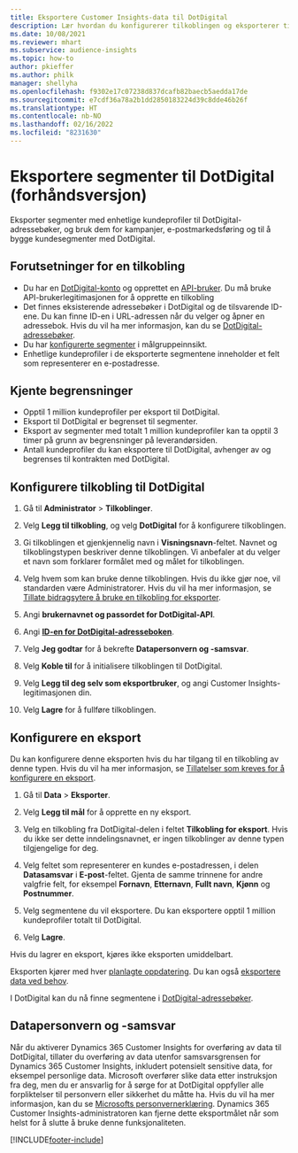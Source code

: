 ```yaml
---
title: Eksportere Customer Insights-data til DotDigital
description: Lær hvordan du konfigurerer tilkoblingen og eksporterer til DotDigital.
ms.date: 10/08/2021
ms.reviewer: mhart
ms.subservice: audience-insights
ms.topic: how-to
author: pkieffer
ms.author: philk
manager: shellyha
ms.openlocfilehash: f9302e17c07238d837dcafb82baecb5aedda17de
ms.sourcegitcommit: e7cdf36a78a2b1dd2850183224d39c8dde46b26f
ms.translationtype: HT
ms.contentlocale: nb-NO
ms.lasthandoff: 02/16/2022
ms.locfileid: "8231630"
---
```

# <a name="export-segments-to-dotdigital-preview"></a>Eksportere segmenter til DotDigital (forhåndsversjon)

Eksporter segmenter med enhetlige kundeprofiler til DotDigital-adressebøker, og bruk dem for kampanjer, e-postmarkedsføring og til å bygge kundesegmenter med DotDigital. 

## <a name="prerequisites-for-a-connection"></a>Forutsetninger for en tilkobling

-   Du har en [DotDigital-konto](https://dotdigital.com/) og opprettet en [API-bruker](https://support.dotdigital.com/hc/articles/115001718730-How-do-I-create-an-API-user). Du må bruke API-brukerlegitimasjonen for å opprette en tilkobling
-   Det finnes eksisterende adressebøker i DotDigital og de tilsvarende ID-ene. Du kan finne ID-en i URL-adressen når du velger og åpner en adressebok. Hvis du vil ha mer informasjon, kan du se [DotDigital-adressebøker](https://support.dotdigital.com/hc/articles/212211968-Creating-an-address-book).
-   Du har [konfigurerte segmenter](segments.md) i målgruppeinnsikt.
-   Enhetlige kundeprofiler i de eksporterte segmentene inneholder et felt som representerer en e-postadresse.

## <a name="known-limitations"></a>Kjente begrensninger

- Opptil 1 million kundeprofiler per eksport til DotDigital.
- Eksport til DotDigital er begrenset til segmenter.
- Eksport av segmenter med totalt 1 million kundeprofiler kan ta opptil 3 timer på grunn av begrensninger på leverandørsiden. 
- Antall kundeprofiler du kan eksportere til DotDigital, avhenger av og begrenses til kontrakten med DotDigital.

## <a name="set-up-connection-to-dotdigital"></a>Konfigurere tilkobling til DotDigital

1. Gå til **Administrator** > **Tilkoblinger**.

1. Velg **Legg til tilkobling**, og velg **DotDigital** for å konfigurere tilkoblingen.

1. Gi tilkoblingen et gjenkjennelig navn i **Visningsnavn**-feltet. Navnet og tilkoblingstypen beskriver denne tilkoblingen. Vi anbefaler at du velger et navn som forklarer formålet med og målet for tilkoblingen.

1. Velg hvem som kan bruke denne tilkoblingen. Hvis du ikke gjør noe, vil standarden være Administratorer. Hvis du vil ha mer informasjon, se [Tillate bidragsytere å bruke en tilkobling for eksporter](connections.md#allow-contributors-to-use-a-connection-for-exports).

1. Angi **brukernavnet og passordet for DotDigital-API**. 

1. Angi **[ID-en for DotDigital-adresseboken](https://support.dotdigital.com/hc/articles/212211968-Creating-an-address-book)**.

1. Velg **Jeg godtar** for å bekrefte **Datapersonvern og -samsvar**.

1. Velg **Koble til** for å initialisere tilkoblingen til DotDigital.

1. Velg **Legg til deg selv som eksportbruker**, og angi Customer Insights-legitimasjonen din.

1. Velg **Lagre** for å fullføre tilkoblingen. 

## <a name="configure-an-export"></a>Konfigurere en eksport

Du kan konfigurere denne eksporten hvis du har tilgang til en tilkobling av denne typen. Hvis du vil ha mer informasjon, se [Tillatelser som kreves for å konfigurere en eksport](export-destinations.md#set-up-a-new-export).

1. Gå til **Data** > **Eksporter**.

1. Velg **Legg til mål** for å opprette en ny eksport.

1. Velg en tilkobling fra DotDigital-delen i feltet **Tilkobling for eksport**. Hvis du ikke ser dette inndelingsnavnet, er ingen tilkoblinger av denne typen tilgjengelige for deg.


1. Velg feltet som representerer en kundes e-postadressen, i delen **Datasamsvar** i **E-post**-feltet. Gjenta de samme trinnene for andre valgfrie felt, for eksempel **Fornavn**, **Etternavn**, **Fullt navn**, **Kjønn** og **Postnummer**.

1. Velg segmentene du vil eksportere. Du kan eksportere opptil 1 million kundeprofiler totalt til DotDigital.

1. Velg **Lagre**.

Hvis du lagrer en eksport, kjøres ikke eksporten umiddelbart.

Eksporten kjører med hver [planlagte oppdatering](system.md#schedule-tab). Du kan også [eksportere data ved behov](export-destinations.md#run-exports-on-demand). 
 
I DotDigital kan du nå finne segmentene i [DotDigital-adressebøker](https://support.dotdigital.com/hc/articles/212211968-Creating-an-address-book).


## <a name="data-privacy-and-compliance"></a>Datapersonvern og -samsvar

Når du aktiverer Dynamics 365 Customer Insights for overføring av data til DotDigital, tillater du overføring av data utenfor samsvarsgrensen for Dynamics 365 Customer Insights, inkludert potensielt sensitive data, for eksempel personlige data. Microsoft overfører slike data etter instruksjon fra deg, men du er ansvarlig for å sørge for at DotDigital oppfyller alle forpliktelser til personvern eller sikkerhet du måtte ha. Hvis du vil ha mer informasjon, kan du se [Microsofts personvernerklæring](https://go.microsoft.com/fwlink/?linkid=396732).
Dynamics 365 Customer Insights-administratoren kan fjerne dette eksportmålet når som helst for å slutte å bruke denne funksjonaliteten.


[!INCLUDE[footer-include](../includes/footer-banner.md)]
